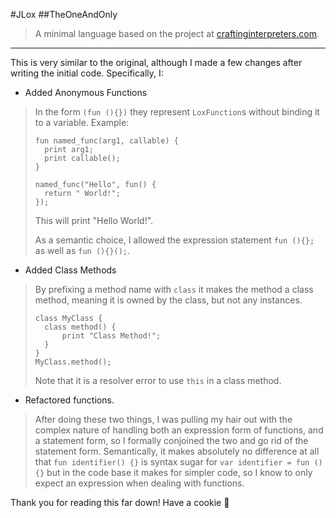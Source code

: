 #JLox
##TheOneAndOnly
> A minimal language based on the project at 
> [craftinginterpreters.com](https://craftinginterpreters.com).
___

This is very similar to the original, although I made a few changes
after writing the initial code. Specifically, I:
* Added Anonymous Functions
> In the form `(fun (){})` they represent `LoxFunction`s without 
binding it to a variable. Example:
> ```
> fun named_func(arg1, callable) {
>   print arg1;
>   print callable();
> }
> 
> named_func("Hello", fun() {
>   return " World!";
> });
> ```
> This will print "Hello World!".
> 
> As a semantic choice, I allowed the expression statement `fun (){};`
as well as `fun (){}();`.
* Added Class Methods
> By prefixing a method name with `class` it makes the method
a class method, meaning it is owned by the class, but not any
instances.
> ```
> class MyClass {
>   class method() {
>       print "Class Method!";
>   }
> }
> MyClass.method();
> ```
> Note that it is a resolver error to use `this` in a class method.
* Refactored functions.
> After doing these two things, I was pulling my hair out with the complex
nature of handling both an expression form of functions, and a statement
form, so I formally conjoined the two and go rid of the statement form.
Semantically, it makes absolutely no difference at all that 
`fun identifier() {}` is syntax sugar for `var identifier = fun (){}`
but in the code base it makes for simpler code, so I know to only expect
an expression when dealing with functions. 

Thank you for reading this far down! Have a cookie :cookie: